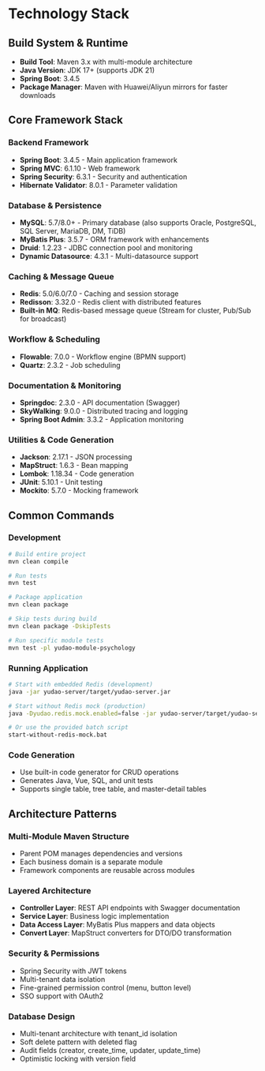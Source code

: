 # Technology Stack

## Build System & Runtime

- **Build Tool**: Maven 3.x with multi-module architecture
- **Java Version**: JDK 17+ (supports JDK 21)
- **Spring Boot**: 3.4.5
- **Package Manager**: Maven with Huawei/Aliyun mirrors for faster downloads

## Core Framework Stack

### Backend Framework
- **Spring Boot**: 3.4.5 - Main application framework
- **Spring MVC**: 6.1.10 - Web framework
- **Spring Security**: 6.3.1 - Security and authentication
- **Hibernate Validator**: 8.0.1 - Parameter validation

### Database & Persistence
- **MySQL**: 5.7/8.0+ - Primary database (also supports Oracle, PostgreSQL, SQL Server, MariaDB, DM, TiDB)
- **MyBatis Plus**: 3.5.7 - ORM framework with enhancements
- **Druid**: 1.2.23 - JDBC connection pool and monitoring
- **Dynamic Datasource**: 4.3.1 - Multi-datasource support

### Caching & Message Queue
- **Redis**: 5.0/6.0/7.0 - Caching and session storage
- **Redisson**: 3.32.0 - Redis client with distributed features
- **Built-in MQ**: Redis-based message queue (Stream for cluster, Pub/Sub for broadcast)

### Workflow & Scheduling
- **Flowable**: 7.0.0 - Workflow engine (BPMN support)
- **Quartz**: 2.3.2 - Job scheduling

### Documentation & Monitoring
- **Springdoc**: 2.3.0 - API documentation (Swagger)
- **SkyWalking**: 9.0.0 - Distributed tracing and logging
- **Spring Boot Admin**: 3.3.2 - Application monitoring

### Utilities & Code Generation
- **Jackson**: 2.17.1 - JSON processing
- **MapStruct**: 1.6.3 - Bean mapping
- **Lombok**: 1.18.34 - Code generation
- **JUnit**: 5.10.1 - Unit testing
- **Mockito**: 5.7.0 - Mocking framework

## Common Commands

### Development
```bash
# Build entire project
mvn clean compile

# Run tests
mvn test

# Package application
mvn clean package

# Skip tests during build
mvn clean package -DskipTests

# Run specific module tests
mvn test -pl yudao-module-psychology
```

### Running Application
```bash
# Start with embedded Redis (development)
java -jar yudao-server/target/yudao-server.jar

# Start without Redis mock (production)
java -Dyudao.redis.mock.enabled=false -jar yudao-server/target/yudao-server.jar

# Or use the provided batch script
start-without-redis-mock.bat
```

### Code Generation
- Use built-in code generator for CRUD operations
- Generates Java, Vue, SQL, and unit tests
- Supports single table, tree table, and master-detail tables

## Architecture Patterns

### Multi-Module Maven Structure
- Parent POM manages dependencies and versions
- Each business domain is a separate module
- Framework components are reusable across modules

### Layered Architecture
- **Controller Layer**: REST API endpoints with Swagger documentation
- **Service Layer**: Business logic implementation
- **Data Access Layer**: MyBatis Plus mappers and data objects
- **Convert Layer**: MapStruct converters for DTO/DO transformation

### Security & Permissions
- Spring Security with JWT tokens
- Multi-tenant data isolation
- Fine-grained permission control (menu, button level)
- SSO support with OAuth2

### Database Design
- Multi-tenant architecture with tenant_id isolation
- Soft delete pattern with deleted flag
- Audit fields (creator, create_time, updater, update_time)
- Optimistic locking with version field
